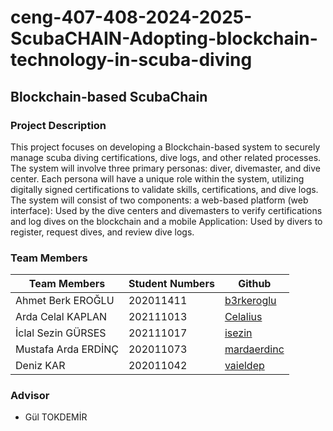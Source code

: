 # ceng-407-408-2024-2025-ScubaCHAIN-Adopting-blockchain-technology-in-scuba-diving

## Blockchain-based ScubaChain

### Project Description

This project focuses on developing a Blockchain-based system to securely manage scuba diving certifications, dive logs, and other related processes. The system will involve three primary personas: diver, divemaster, and dive center. Each persona will have a unique role within the system, utilizing digitally signed certifications to validate skills, certifications, and dive logs. The system will consist of two components: a web-based platform (web interface): Used by the dive centers and divemasters to verify certifications and log dives on the blockchain and a mobile Application: Used by divers to register, request dives, and review dive logs.

### Team Members

| Team Members | Student Numbers | Github |
| --- | --- | --- |
| Ahmet Berk EROĞLU | 202011411 | [b3rkeroglu](https://github.com/b3rkeroglu) |
| Arda Celal KAPLAN | 202111013 | [Celalius](https://github.com/Celalius) |
| İclal Sezin GÜRSES | 202111017 | [isezin](https://github.com/isezin) |
| Mustafa Arda ERDİNÇ | 202011073 | [mardaerdinc](https://github.com/mardaerdinc) |
| Deniz KAR | 202011042 | [vaieldep](https://github.com/vaieldep) |

### Advisor
* Gül TOKDEMİR
